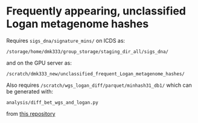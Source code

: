# Frequently appearing, unclassified Logan metagenome hashes

Requires `sigs_dna/signature_mins/` on ICDS as:
```
/storage/home/dmk333/group_storage/staging_dir_all/sigs_dna/
```
and on the GPU server as:
```
/scratch/dmk333_new/unclassified_frequent_Logan_metagenome_hashes/
```

Also requires `/scratch/wgs_logan_diff/parquet/minhash31_db1/` which can be generated with:
```
analysis/diff_bet_wgs_and_logan.py
```
from [this repository](https://github.com/KoslickiLab/GenBank_WGS_analysis)